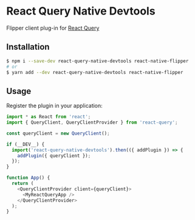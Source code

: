 # React Query Native Devtools

Flipper client plug-in for [React Query](https://github.com/tannerlinsley/react-query)

## Installation

```bash
$ npm i --save-dev react-query-native-devtools react-native-flipper
# or
$ yarn add --dev react-query-native-devtools react-native-flipper
```

## Usage

Register the plugin in your application:

```javascript
import * as React from 'react';
import { QueryClient, QueryClientProvider } from 'react-query';

const queryClient = new QueryClient();

if (__DEV__) {
  import('react-query-native-devtools').then(({ addPlugin }) => {
    addPlugin({ queryClient });
  });
}

function App() {
  return (
    <QueryClientProvider client={queryClient}>
      <MyReactQueryApp />
    </QueryClientProvider>
  );
}
```
